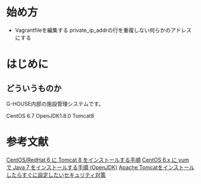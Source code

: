 # 始め方

* Vagrantfileを編集する
private_ip_addrの行を重複しない何らかのアドレスにする

# はじめに
## どういうものか
G-HOUSE内部の施設管理システムです。


CentOS 6.7
OpenJDK1.8.0
Tomcat8


# 参考文献
[CentOS/RedHat 6 に Tomcat 8 をインストールする手順](http://weblabo.oscasierra.net/installing-tomcat8-on-redhat/)
[CentOS 6.x に yum で Java 7 をインストールする手順 (OpenJDK)](http://weblabo.oscasierra.net/installing-openjdk7-on-redhat/)
[Apache Tomcatをインストールしたらすぐに設定したいセキュリティ対策](http://weblabo.oscasierra.net/java-tomcat-security/)